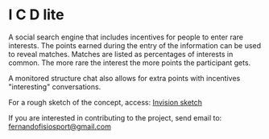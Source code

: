   # I C D lite
  A social search engine that includes incentives for people to enter rare interests. The points earned during the entry 
  of the information can be used to reveal matches. Matches are listed as percentages of interests in common.
  The more rare the interest the more points the participant gets.
  
  A monitored structure chat also allows for extra points with incentives "interesting" conversations.
  
  For a rough sketch of the concept, access: [Invision sketch]( http://bit.ly/38yDQN4)
  
  If you are interested in contributing to the project, send email to: fernandofisiosport@gmail.com
